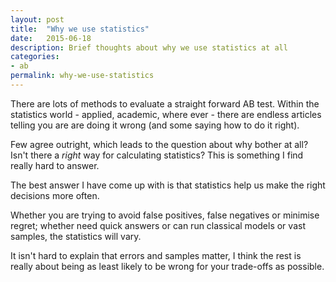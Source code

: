 ```yaml
---
layout: post
title:  "Why we use statistics"
date:   2015-06-18
description: Brief thoughts about why we use statistics at all
categories:
- ab
permalink: why-we-use-statistics 
---
```


There are lots of methods to evaluate a straight forward AB test. 
Within the statistics world - applied, academic, where ever - there are endless
articles telling you are are doing it wrong (and some saying how to do it right).

Few agree outright, which leads to the question about why bother at all? 
Isn't there a *right* way for calculating statistics? 
This is something I find really hard to answer. 

The best answer I have come up with is that statistics help us make the right
decisions more often.

Whether you are trying to avoid false positives, false negatives or minimise regret; 
whether need quick answers or can run classical models or vast samples, the 
statistics will vary.

It isn't hard to explain that errors and samples matter, I think the rest is 
really about being as least likely to be wrong for your trade-offs as possible.
